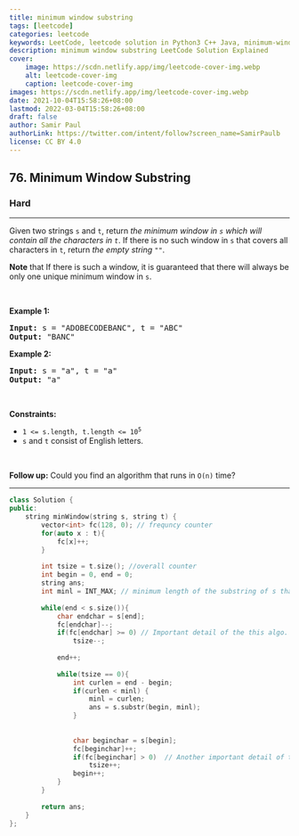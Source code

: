 ```yaml
---
title: minimum window substring
tags: [leetcode]
categories: leetcode
keywords: LeetCode, leetcode solution in Python3 C++ Java, minimum-window-substring solution
description: minimum window substring LeetCode Solution Explained
cover:
    image: https://scdn.netlify.app/img/leetcode-cover-img.webp
    alt: leetcode-cover-img
    caption: leetcode-cover-img
images: https://scdn.netlify.app/img/leetcode-cover-img.webp
date: 2021-10-04T15:58:26+08:00
lastmod: 2022-03-04T15:58:26+08:00
draft: false
author: Samir Paul
authorLink: https://twitter.com/intent/follow?screen_name=SamirPaulb
license: CC BY 4.0
---
```



<h2>76. Minimum Window Substring</h2><h3>Hard</h3><hr><div><p>Given two strings <code>s</code> and <code>t</code>, return <em>the minimum window in <code>s</code> which will contain all the characters in <code>t</code></em>. If there is no such window in <code>s</code> that covers all characters in <code>t</code>, return <em>the empty string <code>""</code></em>.</p>

<p><strong>Note</strong> that If there is such a window, it is&nbsp;guaranteed that there will always be only one unique minimum window in <code>s</code>.</p>

<p>&nbsp;</p>
<p><strong>Example 1:</strong></p>
<pre><strong>Input:</strong> s = "ADOBECODEBANC", t = "ABC"
<strong>Output:</strong> "BANC"
</pre><p><strong>Example 2:</strong></p>
<pre><strong>Input:</strong> s = "a", t = "a"
<strong>Output:</strong> "a"
</pre>
<p>&nbsp;</p>
<p><strong>Constraints:</strong></p>

<ul>
	<li><code>1 &lt;= s.length, t.length &lt;= 10<sup>5</sup></code></li>
	<li><code>s</code> and <code>t</code> consist of English letters.</li>
</ul>

<p>&nbsp;</p>
<strong>Follow up:</strong> Could you find an algorithm that runs in <code>O(n)</code> time?</div>

---




```cpp
class Solution {
public:
    string minWindow(string s, string t) {
        vector<int> fc(128, 0); // frequncy counter
        for(auto x : t){
            fc[x]++;
        }
        
        int tsize = t.size(); //overall counter
        int begin = 0, end = 0;
        string ans;
        int minl = INT_MAX; // minimum length of the substring of s that contains t.
        
        while(end < s.size()){
            char endchar = s[end];
            fc[endchar]--;
            if(fc[endchar] >= 0) // Important detail of the this algo.
                tsize--;
            
            end++;
            
            while(tsize == 0){
                int curlen = end - begin;
                if(curlen < minl) {
                    minl = curlen;
                    ans = s.substr(begin, minl);
                }
                
                
                char beginchar = s[begin];
                fc[beginchar]++;
                if(fc[beginchar] > 0)  // Another important detail of the this algo.
                    tsize++;
                begin++;
            }
        }
        
        return ans;
    }
};
```
